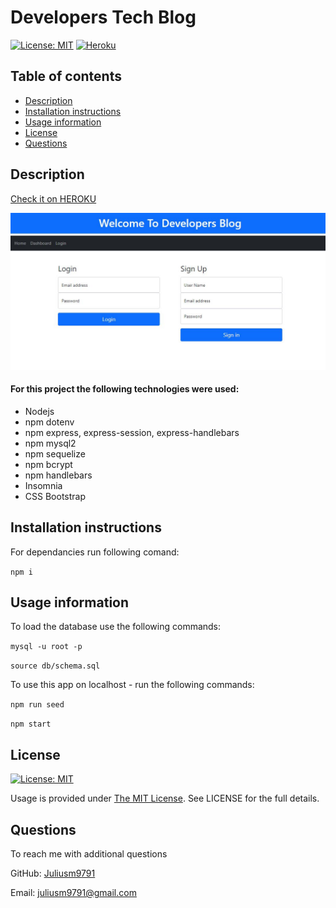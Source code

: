 # Developers Tech Blog

 [![License: MIT](https://img.shields.io/badge/License-MIT-yellow.svg)](https://opensource.org/licenses/MIT)
 [![Heroku](https://heroku-badge.herokuapp.com/?app=heroku-badge&style=flat)]()


  ## Table of contents
  - [Description](#description)
  - [Installation instructions](#installation-instructions)
  - [Usage information](#usage-information)
  - [License](#license)
  - [Questions](#questions)


  ## Description

   [Check it on HEROKU]()
  
  ![Developers Tech Blog](./public/images/image1.jpg)


  #### For this project the following technologies were used:
  * Nodejs
  * npm dotenv
  * npm express, express-session, express-handlebars
  * npm mysql2
  * npm sequelize
  * npm bcrypt
  * npm handlebars
  * Insomnia 
  * CSS Bootstrap 


  ## Installation instructions

  For dependancies run following comand:

  ```npm i```

  ## Usage information

  To load the database use the following commands:

  ``mysql -u root -p``

  ``source db/schema.sql``
  

  To use this app on localhost - run the following commands:

  ``npm run seed``

  ``npm start``

  ## License

  [![License: MIT](https://img.shields.io/badge/License-MIT-yellow.svg)](https://opensource.org/licenses/MIT)

  Usage is provided under [The MIT License](https://opensource.org/licenses/MIT). See LICENSE for the full details.

  ## Questions

  To reach me with additional questions

  GitHub: [Juliusm9791](https://github.com/Juliusm9791)

  Email: juliusm9791@gmail.com

